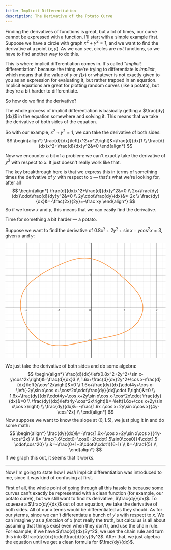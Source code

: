 ```yaml
---
title: Implicit Differentiation
description: The Derivative of the Potato Curve
---
```


Finding the derivatives of functions is great, but a lot of times, our curve cannot be expressed with a function. I'll start with a simple example first. Suppose we have a circle with graph $x^2+y^2=1$, and we want to find the derivative at a point $(x,y)$. As we can see, circles are *not* functions, so we have to find another way to do this.

This is where implicit differentiation comes in. It's called "*implicit* differentiation" because the thing we're trying to differentiate is *implicit*, which means that the value of $y$​ or $f(x)$ or whatever is not exactly given to you as an expression for evaluating it, but rather trapped in an equation. Implicit equations are great for plotting random curves (like a potato), but they're a bit harder to differentiate.

So how do we find the derivative?

The whole process of implicit differentiation is basically getting a $\frac{dy}{dx}$ in the equation somewhere and solving it. This means that we take the derivative of both sides of the equation.

So with our example, $x^2+y^2=1$, we can take the derivative of both sides:
$$
\begin{align*}
\frac{d}{dx}\left(x^2+y^2\right)&=\frac{d}{dx}1 \\
\frac{d}{dx}x^2+\frac{d}{dx}y^2&=0
\end{align*}
$$

Now we encounter a bit of a problem: we can't exactly take the derivative of $y^2$ with respect to $x$. It just doesn't really work like that.

The key breakthrough here is that we express this in terms of something times the derivative of $y$ with respect to $x$ — that's what we're looking for, after all
$$
\begin{align*}
\frac{d}{dx}x^2+\frac{d}{dx}y^2&=0 \\
2x+\frac{dy}{dx}\cdot\frac{d}{dy}y^2&=0 \\
2y\cdot\frac{dy}{dx}&=-2x \\
\frac{dy}{dx}&=-\frac{2x}{2y}=-\frac xy
\end{align*}
$$
So if we know $x$ and $y$, this means that we can easily find the derivative.

Time for something a bit harder — a potato.

Suppose we want to find the derivative of $0.8x^{2}+2y^{2}+\sin x-y\cos^{2}x=3$, given $x$ and $y$:

![Potato Curve](img/potato.png)

We just take the derivative of both sides and do some algebra:
$$
\begin{align*}
\frac{d}{dx}\left(0.8x^2+2y^2+\sin x-y\cos^2x\right)&=\frac{d}{dx}3 \\
1.6x+\frac{d}{dx}2y^2+\cos x-\frac{d}{dx}\left(y\cos^2x\right)&=0 \\
1.6x+\frac{dy}{dx}\cdot4y+\cos x-\left(-2y\sin x\cos x+\cos^2x\cdot\frac{dy}{dx}\cdot 1\right)&=0 \\
1.6x+\frac{dy}{dx}\cdot4y+\cos x+2y\sin x\cos x-\cos^2x\cdot \frac{dy}{dx}&=0 \\
\frac{dy}{dx}\left(4y-\cos^2x\right)&=-\left(1.6x+\cos x+2y\sin x\cos x\right) \\
\frac{dy}{dx}&=-\frac{1.6x+\cos x+2y\sin x\cos x}{4y-\cos^2x} \\
\end{align*}
$$
Now suppose we want to know the slope at $(0,1.5)$​, we just plug it in and do some math:
$$
\begin{align*}
\frac{dy}{dx}&=-\frac{1.6x+\cos x+2y\sin x\cos x}{4y-\cos^2x} \\
&=-\frac{1.6\cdot0+\cos0+2\cdot1.5\sin0\cos0}{4\cdot1.5-\cdot\cos^20} \\
&=-\frac{0+1+3\cdot0\cdot1}{6-1} \\
&=-\frac1{5} \\
\end{align*}
$$
If we graph this out, it seems that it works.

---

Now I'm going to state how I *wish* implicit differentiation was introduced to me, since it was kind of confusing at first.

First of all, the whole point of going through all this hassle is because some curves can't exactly be represented with a clean function (for example, our potato curve), but we still want to find its derivative, $\frac{dy}{dx}$​. To squeeze a $\frac{dy}{dx}$​​ out of our equation, we take the derivative of both sides. All of our $x$​ terms would be differentiated as they should. As for our $y$​ terms, since we can't differentiate a bunch of $y$​'s with respect to $x$​. We can imagine $y$​ as a *function* of $x$​ (not really the truth, but calculus is all about assuming that things exist even when they don't), and use the chain rule. For example, if we have $\frac{d}{dx}3y^2$​, we use the chain rule and turn this into $\frac{dy}{dx}\cdot\frac{d}{dy}3y^2$. After that, we just algebra the equation until we get a clean formula for $\frac{dy}{dx}$.